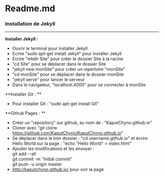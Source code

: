# Readme.md
### Installation de Jekyll

---

**Installer Jekyll :**

* Ouvrir le terminal pour installer Jekyll
* Ecrire "sudo apt-get install Jekyll" pour installer Jekyll
* Ecrire "mkdir Site" pour créer le dossier Site à la racine
* "cd Site" pour se déplacer dans le dossier Site
* "jekyll new monSite" pour créer un repertoire "monSite"
* "cd monSite" pour se déplacer dans le dossier monSite
* "jekyll serve" pour lancer le serveur
* Dans le navigateur, "localhost:4000" pour se connecter à monSite

**Installer Git :  **

* Pour installer Git : "sudo apt-get install Git"

**Github Pages : **

* Créer un "repository" sur github, au nom de : "KaputChyno.github.io"
* Cloner avec "git clone https://github.com/KaputChyno/KaputChyno.github.io"
* Se déplacer dans le bon dossier : "cd username.github.io" et écrire Hello World sur la page  : "echo "Hello World" > index.html"
* Ajouter les modifications et les envoyer :  
git add --all  
git commit -m "Initial commit"  
git push -u origin master
* http://kaputchyno.github.io/ pour voir la page
